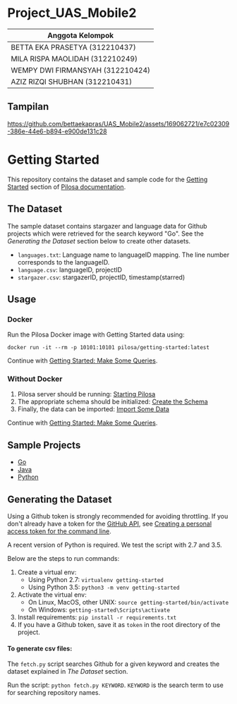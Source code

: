 # Project_UAS_Mobile2

| Anggota Kelompok                 |
| ---------------------------------|
| BETTA EKA PRASETYA (312210437)   |
| MILA RISPA MAOLIDAH (312210249)  |
| WEMPY DWI FIRMANSYAH (312210424) |
| AZIZ RIZQI SHUBHAN (312210431)   |

## Tampilan

https://github.com/bettaekapras/UAS_Mobile2/assets/169062721/e7c02309-386e-44e6-b894-e900de131c28

# Getting Started

This repository contains the dataset and sample code for the [Getting Started](https://www.pilosa.com/docs/getting-started/) section of [Pilosa documentation](https://www.pilosa.com/docs/introduction/).

## The Dataset

The sample dataset contains stargazer and language data for Github projects which were retrieved for the search keyword "Go". See the _Generating the Dataset_ section below to create other datasets.

- `languages.txt`: Language name to languageID mapping. The line number corresponds to the languageID.
- `language.csv`: languageID, projectID
- `stargazer.csv`: stargazerID, projectID, timestamp(starred)

## Usage

### Docker

Run the Pilosa Docker image with Getting Started data using:

```
docker run -it --rm -p 10101:10101 pilosa/getting-started:latest
```

Continue with [Getting Started: Make Some Queries](https://www.pilosa.com/docs/latest/getting-started/#make-some-queries).

### Without Docker

1. Pilosa server should be running: [Starting Pilosa](https://www.pilosa.com/docs/getting-started/#starting-pilosa)
2. The appropriate schema should be initialized: [Create the Schema](https://www.pilosa.com/docs/getting-started/#create-the-schema)
3. Finally, the data can be imported: [Import Some Data](https://www.pilosa.com/docs/getting-started/#import-some-data)

Continue with [Getting Started: Make Some Queries](https://www.pilosa.com/docs/latest/getting-started/#make-some-queries).

## Sample Projects

- [Go](https://github.com/pilosa/getting-started/tree/master/go)
- [Java](https://github.com/pilosa/getting-started/tree/master/java)
- [Python](https://github.com/pilosa/getting-started/tree/master/python)

## Generating the Dataset

Using a Github token is strongly recommended for avoiding throttling. If you don't already have a token for the [GitHub API](https://developer.github.com/v3/), see [Creating a personal access token for the command line](https://help.github.com/articles/creating-a-personal-access-token-for-the-command-line/).

A recent version of Python is required. We test the script with 2.7 and 3.5.

Below are the steps to run commands:

1. Create a virtual env:
   - Using Python 2.7: `virtualenv getting-started`
   - Using Python 3.5: `python3 -m venv getting-started`
2. Activate the virtual env:
   - On Linux, MacOS, other UNIX: `source getting-started/bin/activate`
   - On Windows: `getting-started\Scripts\activate`
3. Install requirements: `pip install -r requirements.txt`
4. If you have a Github token, save it as `token` in the root directory of the project.

#### To generate csv files:

The `fetch.py` script searches Github for a given keyword and creates the dataset explained in _The Dataset_ section.

Run the script: `python fetch.py KEYWORD`.
`KEYWORD` is the search term to use for searching repository names.
